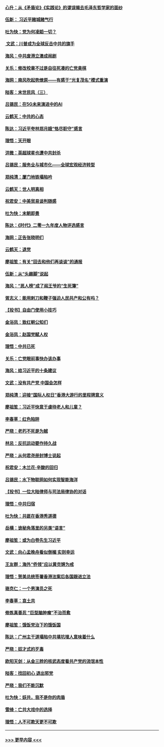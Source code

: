 #### [心升：从《矛盾论》《实践论》的谬误揭去毛泽东哲学家的面纱](../pages/nsc993/n11736962.md?t=12212233) 
#### [伍新： 习近平赌城赌气行](../pages/nsc993/n11736929.md?t=12212233) 
#### [吐为快：党为何凌蹈一切？](../pages/nsc993/n11736915.md?t=12212233) 
#### [ 文武：川普成为全球反击中共的旗手](../pages/nsc993/n11736882.md?t=12212233) 
#### [海风：中共废港立澳成闹剧](../pages/nsc993/n11735857.md?t=12212233) 
#### [关乐：修改校章不过是自往死凑的亡党臭棋](../pages/nsc993/n11735097.md?t=12212233) 
#### [海网：南风吹起势燎原——有感于“光复茂名”模式重演](../pages/nsc993/n11732308.md?t=12212233) 
#### [陆客：末世民风（三）](../pages/nsc993/n11732211.md?t=12212233) 
#### [吕锡民：在5G未来演进中的AI](../pages/nsc993/n11730010.md?t=12212233) 
#### [云鹤天：中共的心态](../pages/nsc993/n11729906.md?t=12212233) 
#### [陈达：习近平夸林郑月娥“恪尽职守”感言](../pages/nsc993/n11729881.md?t=12212233) 
#### [理悟：天开眼](../pages/nsc993/n11729699.md?t=12212233) 
#### [洪微：英超球星也遭中共封杀](../pages/nsc993/n11727243.md?t=12212233) 
#### [吕锡民：服务业与城市化——全球宏观经济转型](../pages/nsc993/n11725845.md?t=12212233) 
#### [郑纯清：厦门地铁塌陷吟](../pages/nsc993/n11725813.md?t=12212233) 
#### [云鹤天：世人明真相](../pages/nsc993/n11725621.md?t=12212233) 
#### [祝君安：中美贸易谈判随感](../pages/nsc993/n11725609.md?t=12212233) 
#### [吐为快：末朝即景](../pages/nsc993/n11723365.md?t=12212233) 
#### [陈达：《时代》二零一九年度人物评选感言](../pages/nsc993/n11723337.md?t=12212233) 
#### [海网：正告张晓明们](../pages/nsc993/n11723228.md?t=12212233) 
#### [云鹤天：退党](../pages/nsc993/n11723056.md?t=12212233) 
#### [廖祖笙：有关“回去和他们再谈谈”的通报](../pages/nsc993/n11722442.md?t=12212233) 
#### [伍新：从“头踢脚”说起](../pages/nsc993/n11722429.md?t=12212233) 
#### [海风：“恶人榜”成了阎王爷的“生死簿”](../pages/nsc993/n11722272.md?t=12212233) 
#### [胥志义：能用剌刀和鞭子强迫人民共产和公有吗？](../pages/nsc993/n11720569.md?t=12212233) 
#### [【投书】自由门使用小技巧](../pages/nsc993/n11720180.md?t=12212233) 
#### [金浴凤：致红朝公知们](../pages/nsc993/n11720563.md?t=12212233) 
#### [金浴凤：赵国党赋人权](../pages/nsc993/n11720533.md?t=12212233) 
#### [理悟：中共已死](../pages/nsc993/n11720233.md?t=12212233) 
#### [关乐：亡党眼前事快办该办事](../pages/nsc993/n11719160.md?t=12212233) 
#### [海风：给习近平的十条建议](../pages/nsc993/n11717616.md?t=12212233) 
#### [文武：没有共产党 中国会怎样](../pages/nsc993/n11717584.md?t=12212233) 
#### [郑纯清：迎接“国际人权日”香港大游行的里程牌意义](../pages/nsc993/n11717417.md?t=12212233) 
#### [廖祖笙：习近平快意于虐待老人和儿童？](../pages/nsc993/n11715313.md?t=12212233) 
#### [李春草：红色陷阱](../pages/nsc993/n11715029.md?t=12212233) 
#### [严晓：老朽不死是为贼](../pages/nsc993/n11712910.md?t=12212233) 
#### [林忌：反抗运动要作持久战](../pages/nsc993/n11712623.md?t=12212233) 
#### [严晓：从何君尧册封博士说起](../pages/nsc993/n11712465.md?t=12212233) 
#### [祝君安：木兰花·辛酸的回归](../pages/nsc993/n11712381.md?t=12212233) 
#### [吕锡民：水下物联网如何实现智能海洋](../pages/nsc993/n11711158.md?t=12212233) 
#### [【投书】一位大陆律师与司法局律协的对话](../pages/nsc993/n11709675.md?t=12212233) 
#### [理悟：中共归宿](../pages/nsc993/n11710059.md?t=12212233) 
#### [吐为快：共匪在香港秀道德](../pages/nsc993/n11709979.md?t=12212233) 
#### [岳横：诡秘角落里的另类“语言”](../pages/nsc993/n11709792.md?t=12212233) 
#### [廖祖笙：或为白卷先生习近平](../pages/nsc993/n11708330.md?t=12212233) 
#### [文武：向心孟晚舟看似倒楣 实则幸运](../pages/nsc993/n11708236.md?t=12212233) 
#### [王友群：海外“侨领”应以黄克锵为戒](../pages/nsc993/n11706176.md?t=12212233) 
#### [理悟：贺美总统签署香港法案后各国跟进立法](../pages/nsc993/n11706853.md?t=12212233) 
#### [骆克仁：一个男演员之死](../pages/nsc993/n11706677.md?t=12212233) 
#### [李春草：哀土共](../pages/nsc993/n11706255.md?t=12212233) 
#### [修炼真善忍 “巨型脑肿瘤”不治而愈](../pages/nsc993/n11705340.md?t=12212233) 
#### [廖祖笙：饿饭党治下的饿饭国](../pages/nsc993/n11705085.md?t=12212233) 
#### [陈达：广州主干道塌陷中共填坑埋人意味着什么](../pages/nsc993/n11705046.md?t=12212233) 
#### [严晓：奴才式的歹毒](../pages/nsc993/n11704826.md?t=12212233) 
#### [欧阳天剑：从金三胖的核武态度看共产党的流氓本性](../pages/nsc993/n11702238.md?t=12212233) 
#### [陆客：找回初心 退出邪党](../pages/nsc993/n11702213.md?t=12212233) 
#### [严晓：我们不能沉默](../pages/nsc993/n11702110.md?t=12212233) 
#### [吐为快：妖共，我不是你的肉盾](../pages/nsc993/n11701366.md?t=12212233) 
#### [雪绮：亡共大戏中的选择](../pages/nsc993/n11699922.md?t=12212233) 
#### [理悟：人不可欺天更不可欺](../pages/nsc993/n11699657.md?t=12212233) 

----
#### [ >>> 更早内容 <<< ](../indexes/nsc993-earlier.md)
